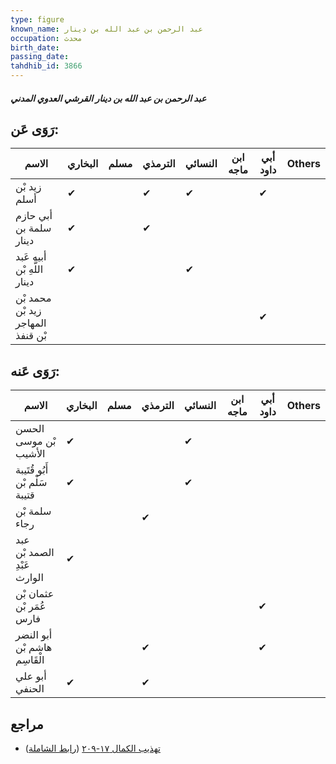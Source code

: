 ```yaml
---
type: figure
known_name: عبد الرحمن بن عبد الله بن دينار
occupation: محدث
birth_date:
passing_date:
tahdhib_id: 3866
---
```

##### عبد الرحمن بن عبد الله بن دينار القرشي العدوي المدني

## رَوَى عَن:
| الاسم                             | البخاري | مسلم | الترمذي | النسائي | ابن ماجه | أبي داود | Others |
| --------------------------------- | ------- | ---- | ------- | ------- | -------- | -------- | ------ |
| زيد بْن أسلم                      | ✔       |      | ✔       | ✔       |          | ✔        |        |
| أبي حازم سلمة بن دينار            | ✔       |      | ✔       |         |          |          |        |
| أبيه عَبد اللَّهِ بْن دينار       | ✔       |      |         | ✔       |          |          |        |
| محمد بْن زيد بْن المهاجر بْن قنفذ |         |      |         |         |          | ✔        |        |
## رَوَى عَنه:
| الاسم                         | البخاري | مسلم | الترمذي | النسائي | ابن ماجه | أبي داود | Others |
| ----------------------------- | ------- | ---- | ------- | ------- | -------- | -------- | ------ |
| الحسن بْن موسى الأشيب         | ✔       |      |         | ✔       |          |          |        |
| أَبُو قُتَيبة سَلْم بْن قتيبة | ✔       |      |         | ✔       |          |          |        |
| سلمة بْن رجاء                 |         |      | ✔       |         |          |          |        |
| عبد الصمد بْن عَبْدِ الوارث   | ✔       |      |         |         |          |          |        |
| عثمان بْن عُمَر بْن فارس      |         |      |         |         |          | ✔        |        |
| أبو النضر هاشم بْن الْقَاسِم  |         |      | ✔       |         |          | ✔        |        |
| أبو علي الحنفي                | ✔       |      | ✔       |         |          |          |        |
## مراجع
- [تهذيب الكمال ١٧-٢٠٩](obsidian://open?vault=Tahdhib-al-Kamal&file=Figures/٣٨٦٦-عبد%20الرحمن%20بن%20عبد%20الله%20بن%20دينار%20القرشي%20العدوي%20المدني) ([رابط الشاملة](https://shamela.ws/book/3722/8759))